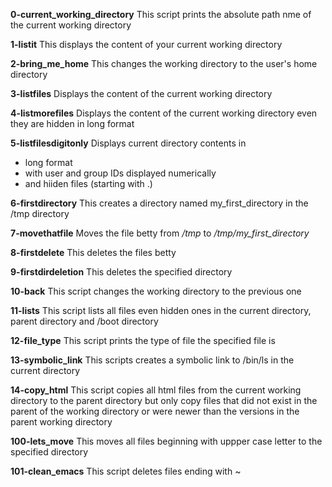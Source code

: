 **0-current_working_directory**
This script prints the absolute path nme of the current working directory

**1-listit**
This displays the content of your current working directory

**2-bring_me_home**
This changes the working directory to the user's home directory

**3-listfiles**
Displays the content of the current working directory

**4-listmorefiles**
Displays the content of the current working directory even they are hidden in long format

**5-listfilesdigitonly**
Displays current directory contents in 
* long format
* with user and group IDs displayed numerically
* and hiiden files (starting with .)

**6-firstdirectory**
This creates a directory named my_first_directory in the /tmp directory

**7-movethatfile**
Moves the file betty from _/tmp_ to _/tmp/my_first_directory_

**8-firstdelete**
This deletes the files betty

**9-firstdirdeletion**
This deletes the specified directory

**10-back**
This script changes the working directory to the previous one

**11-lists**
This script lists all files even hidden ones in the current directory, parent directory and /boot directory 

**12-file_type**
This script prints the type of file the specified file is

**13-symbolic_link**
This scripts creates a symbolic link to /bin/ls in the current directory

**14-copy_html**
This script copies all html files from the current working directory to the parent directory but only copy files that did not exist in the parent of the working directory or were newer than the versions in the parent working directory

**100-lets_move**
This moves all files beginning with uppper case letter to the specified directory

**101-clean_emacs**
This script deletes files ending with ~


